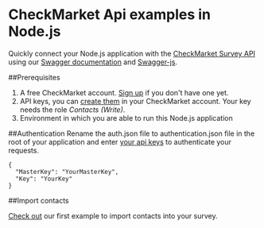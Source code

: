 # CheckMarket Api examples in Node.js
Quickly connect your Node.js application with the [CheckMarket Survey API](https://api.checkmarket.com) using our [Swagger documentation](https://api-eu.checkmarket.com/Docs/Swagger) and [Swagger-js](https://github.com/swagger-api/swagger-js).

##Prerequisites
1. A free CheckMarket account. [Sign up](https://www.checkmarket.com/sign-up/) if you don't have one yet.
2. API keys, you can [create them](https://api-eu.checkmarket.com/Account/Keys) in your CheckMarket account. Your key needs the role *Contacts (Write)*.
3. Environment in which you are able to run this Node.js application


##Authentication
Rename the auth.json file to authentication.json file in the root of your application and enter [your api keys](https://api.checkmarket.com/Account/Keys) to authenticate your requests. 

```
{
  "MasterKey": "YourMasterKey",
  "Key": "YourKey"
}
```

##Import contacts 

[Check out](./Import/README.md) our first example to import contacts into your survey.

